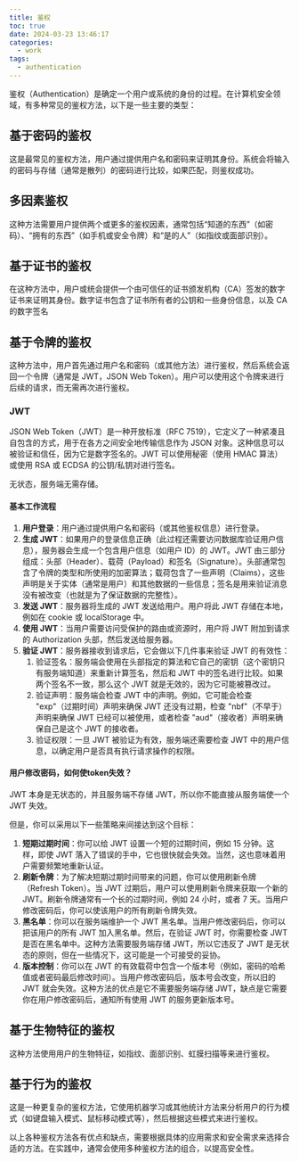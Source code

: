 ```yaml
---
title: 鉴权
toc: true
date: 2024-03-23 13:46:17
categories:
  - work
tags:
  - authentication
---
```


鉴权（Authentication）是确定一个用户或系统的身份的过程。在计算机安全领域，有多种常见的鉴权方法，以下是一些主要的类型：

<!--more-->

## **基于密码的鉴权**

这是最常见的鉴权方法，用户通过提供用户名和密码来证明其身份。系统会将输入的密码与存储（通常是散列）的密码进行比较，如果匹配，则鉴权成功。

## **多因素鉴权**

这种方法需要用户提供两个或更多的鉴权因素，通常包括“知道的东西”（如密码）、“拥有的东西”（如手机或安全令牌）和“是的人”（如指纹或面部识别）。

## **基于证书的鉴权**

在这种方法中，用户或统会提供一个由可信任的证书颁发机构（CA）签发的数字证书来证明其身份。数字证书包含了证书所有者的公钥和一些身份信息，以及 CA 的数字签名

## **基于令牌的鉴权**

这种方法中，用户首先通过用户名和密码（或其他方法）进行鉴权，然后系统会返回一个令牌（通常是 JWT，JSON Web Token）。用户可以使用这个令牌来进行后续的请求，而无需再次进行鉴权。

### JWT

JSON Web Token（JWT）是一种开放标准（RFC 7519），它定义了一种紧凑且自包含的方式，用于在各方之间安全地传输信息作为 JSON 对象。这种信息可以被验证和信任，因为它是数字签名的。JWT 可以使用秘密（使用 HMAC 算法）或使用 RSA 或 ECDSA 的公钥/私钥对进行签名。

无状态，服务端无需存储。

#### 基本工作流程

1. **用户登录**：用户通过提供用户名和密码（或其他鉴权信息）进行登录。
2. **生成 JWT**：如果用户的登录信息正确（此过程还需要访问数据库验证用户信息），服务器会生成一个包含用户信息（如用户 ID）的 JWT。JWT 由三部分组成：头部（Header）、载荷（Payload）和签名（Signature）。头部通常包含了令牌的类型和所使用的加密算法；载荷包含了一些声明（Claims），这些声明是关于实体（通常是用户）和其他数据的一些信息；签名是用来验证消息没有被改变（也就是为了保证数据的完整性）。
3. **发送 JWT**：服务器将生成的 JWT 发送给用户。用户将此 JWT 存储在本地，例如在 cookie 或 localStorage 中。
4. **使用 JWT**：当用户需要访问受保护的路由或资源时，用户将 JWT 附加到请求的 Authorization 头部，然后发送给服务器。
5. **验证 JWT**：服务器接收到请求后，它会做以下几件事来验证 JWT 的有效性：
   1. 验证签名：服务端会使用在头部指定的算法和它自己的密钥（这个密钥只有服务端知道）来重新计算签名，然后和 JWT 中的签名进行比较。如果两个签名不一致，那么这个 JWT 就是无效的，因为它可能被篡改过。
   2. 验证声明：服务端会检查 JWT 中的声明。例如，它可能会检查 "exp"（过期时间）声明来确保 JWT 还没有过期，检查 "nbf"（不早于）声明来确保 JWT 已经可以被使用，或者检查 "aud"（接收者）声明来确保自己是这个 JWT 的接收者。
   3. 验证权限：一旦 JWT 被验证为有效，服务端还需要检查 JWT 中的用户信息，以确定用户是否具有执行请求操作的权限。


#### 用户修改密码，如何使token失效？

JWT 本身是无状态的，并且服务端不存储 JWT，所以你不能直接从服务端使一个 JWT 失效。

但是，你可以采用以下一些策略来间接达到这个目标：

1. **短期过期时间**：你可以给 JWT 设置一个短的过期时间，例如 15 分钟。这样，即使 JWT 落入了错误的手中，它也很快就会失效。当然，这也意味着用户需要频繁地重新认证。
2. **刷新令牌**：为了解决短期过期时间带来的问题，你可以使用刷新令牌（Refresh Token）。当 JWT 过期后，用户可以使用刷新令牌来获取一个新的 JWT。刷新令牌通常有一个长的过期时间，例如 24 小时，或者 7 天。当用户修改密码后，你可以使该用户的所有刷新令牌失效。
3. **黑名单**：你可以在服务端维护一个 JWT 黑名单。当用户修改密码后，你可以把该用户的所有 JWT 加入黑名单。然后，在验证 JWT 时，你需要检查 JWT 是否在黑名单中。这种方法需要服务端存储 JWT，所以它违反了 JWT 是无状态的原则，但在一些情况下，这可能是一个可接受的妥协。
4. **版本控制**：你可以在 JWT 的有效载荷中包含一个版本号（例如，密码的哈希值或者密码最后修改时间）。当用户修改密码后，版本号会改变，所以旧的 JWT 就会失效。这种方法的优点是它不需要服务端存储 JWT，缺点是它需要你在用户修改密码后，通知所有使用 JWT 的服务更新版本号。

## **基于生物特征的鉴权**

这种方法使用用户的生物特征，如指纹、面部识别、虹膜扫描等来进行鉴权。

## **基于行为的鉴权**

这是一种更复杂的鉴权方法，它使用机器学习或其他统计方法来分析用户的行为模式（如键盘输入模式、鼠标移动模式等），然后根据这些模式来进行鉴权。

以上各种鉴权方法各有优点和缺点，需要根据具体的应用需求和安全需求来选择合适的方法。在实践中，通常会使用多种鉴权方法的组合，以提高安全性。
